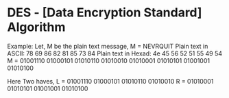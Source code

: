 # DES - [Data Encryption Standard] Algorithm

Example:
Let,
M be the plain text message,
M = NEVRQUIT
Plain text in ASCII: 78 69 86 82 81 85 73 84
Plain text in Hexad: 4e 45 56 52 51 55 49 54
M = 01001110 01000101 01010110 01010010 01010001 01010101 01001001 01010100

Here Two haves,
L = 01001110 01000101 01010110 01010010
R = 01010001 01010101 01001001 01010100
